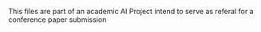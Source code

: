 This files are part of an academic AI Project intend to serve as referal for a conference paper submission
